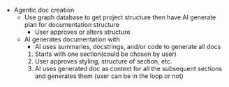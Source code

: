 -   Agentic doc creation
    -   Use graph database to get project structure then have AI generate plan for documentation structure
        -   User approves or alters structure
    -   AI generates documentation with
        -   AI uses summaries, docstrings, and/or code to generate all docs
        1.  Starts with one section(could be chosen by user)
        2.  User approves styling, structure of section, etc.
        3.  AI uses generated doc as context for all the subsequent sections and generates them (user can be in the loop or not)
